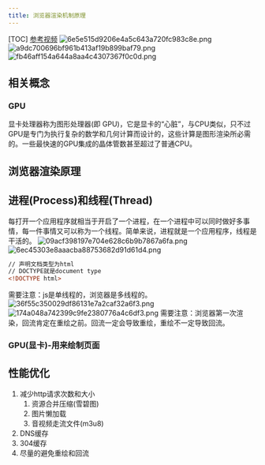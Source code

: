 ```yaml
---
title: 浏览器渲染机制原理
---
```

[TOC]
[参考视频](https://www.bilibili.com/video/av71634856?p=2)
![6e5e515d9206e4a5c643a720fc983c8e.png](evernotecid://AC85336C-B325-443E-8ED7-E6554790A944/appyinxiangcom/10797539/ENResource/p1334)
![a9dc700696bf961b413af19b899baf79.png](evernotecid://AC85336C-B325-443E-8ED7-E6554790A944/appyinxiangcom/10797539/ENResource/p1335)
![fb46aff154a644a8aa4c4307367f0c0d.png](evernotecid://AC85336C-B325-443E-8ED7-E6554790A944/appyinxiangcom/10797539/ENResource/p1336)
## 相关概念
### GPU
显卡处理器称为图形处理器(即 GPU)，它是显卡的“心脏”，与CPU类似，只不过GPU是专门为执行复杂的数学和几何计算而设计的，这些计算是图形渲染所必需的。一些最快速的GPU集成的晶体管数甚至超过了普通CPU。
## 浏览器渲染原理
## 进程(Process)和线程(Thread)
每打开一个应用程序就相当于开启了一个进程，在一个进程中可以同时做好多事情，每一件事情又可以称为一个线程。简单来说，进程就是一个应用程序，线程是干活的。
![09acf398197e704e628c6b9b7867a6fa.png](evernotecid://AC85336C-B325-443E-8ED7-E6554790A944/appyinxiangcom/10797539/ENResource/p1337)
![6ec45303e8aaacba88753682d91d61d4.png](evernotecid://AC85336C-B325-443E-8ED7-E6554790A944/appyinxiangcom/10797539/ENResource/p1338)
```html
// 声明文档类型为html
// DOCTYPE就是document type
<!DOCTYPE html>
```
需要注意：js是单线程的，浏览器是多线程的。
![36f55c350029df86131e7a2caf32a6f3.png](evernotecid://AC85336C-B325-443E-8ED7-E6554790A944/appyinxiangcom/10797539/ENResource/p1340)
![174a048a742399c9fe2380776a4c6df3.png](evernotecid://AC85336C-B325-443E-8ED7-E6554790A944/appyinxiangcom/10797539/ENResource/p1339)
需要注意：浏览器第一次渲染，回流肯定在重绘之前。回流一定会导致重绘，重绘不一定导致回流。

### GPU(显卡)-用来绘制页面

## 性能优化
1. 减少http请求次数和大小
    1. 资源合并压缩(雪碧图)
    2. 图片懒加载
    3. 音视频走流文件(m3u8)
2. DNS缓存
3. 304缓存
4. 尽量的避免重绘和回流
